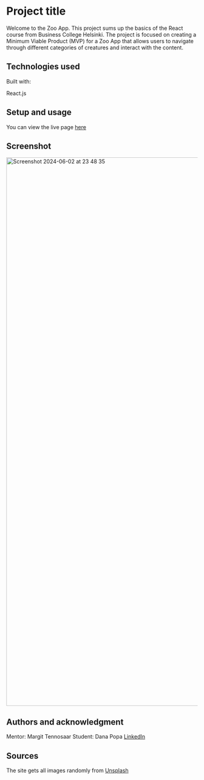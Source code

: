 # Project title

Welcome to the Zoo App. This project sums up the basics of the React course from Business College Helsinki. The project is focused on creating a Minimum Viable Product (MVP) for a Zoo App that allows users to navigate through different categories of creatures and interact with the content.

## Technologies used

Built with:

React.js

## Setup and usage

You can view the live page [here](zoo-app-dana-popa.netlify.app)

## Screenshot
<img width="1440" alt="Screenshot 2024-06-02 at 23 48 35" src="https://github.com/popadana10/animals_app/assets/145273531/986e0d0a-e857-4380-b754-9decf6af1dad">

## Authors and acknowledgment

Mentor: Margit Tennosaar
Student: Dana Popa [LinkedIn](https://www.linkedin.com/in/dana-mihaela-popa/)

## Sources

The site gets all images randomly from [Unsplash](https://unsplash.com/)
